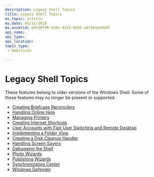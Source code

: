 ```yaml
---
description: Legacy Shell Topics
title: Legacy Shell Topics
ms.topic: article
ms.date: 05/31/2018
ms.assetid: e9e10fd9-438a-4443-9495-a4f501eed26f
api_name: 
api_type: 
api_location: 
topic_type: 
 - kbArticle

---
```


# Legacy Shell Topics

These features belong to older versions of the Windows Shell. Some of these features may no longer be present or supported.

- [Creating Briefcase Reconcilers](../lwef/briefcase-reconcilers.md)
- [Handling Online Help](handling-online-help.md)
- [Managing Printers](print.md)
- [Creating Internet Shortcuts](../lwef/internet-shortcuts.md)
- [User Accounts with Fast User Switching and Remote Desktop](fastuserswitching.md)
- [Implementing a Folder View](../lwef/nse-folderview.md)
- [Creating a Disk Cleanup Handler](../lwef/disk-cleanup.md)
- [Handling Screen Savers](../lwef/screen-saver-library.md)
- [Debugging the Shell](debugging-with-the-shell.md)
- [Photo Wizards](../lwef/photo-wizards-bumper.md)
- [Publishing Wizards](../lwef/publishing-wizards.md)
- [Synchronization Center](synchronization-center-bumper.md)
- [Windows Defender](../lwef/windows-defender-bumper.md)

 

 
